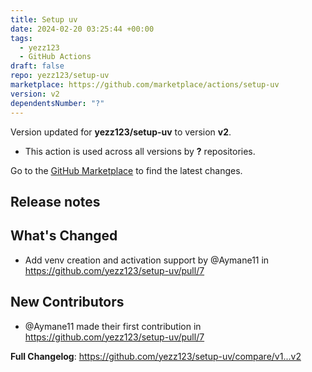 ```yaml
---
title: Setup uv
date: 2024-02-20 03:25:44 +00:00
tags:
  - yezz123
  - GitHub Actions
draft: false
repo: yezz123/setup-uv
marketplace: https://github.com/marketplace/actions/setup-uv
version: v2
dependentsNumber: "?"
---
```



Version updated for **yezz123/setup-uv** to version **v2**.
- This action is used across all versions by **?** repositories.

Go to the [GitHub Marketplace](https://github.com/marketplace/actions/setup-uv) to find the latest changes.

## Release notes

## What's Changed
* Add venv creation and activation support by @Aymane11 in https://github.com/yezz123/setup-uv/pull/7

## New Contributors
* @Aymane11 made their first contribution in https://github.com/yezz123/setup-uv/pull/7

**Full Changelog**: https://github.com/yezz123/setup-uv/compare/v1...v2

